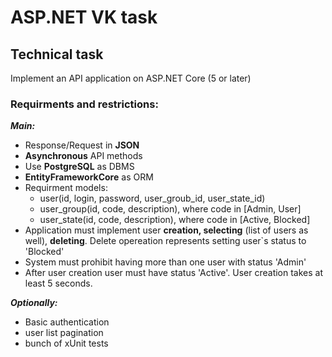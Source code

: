 # ASP.NET VK task
## Technical task
Implement an API application on ASP.NET Core (5 or later)
### Requirments and restrictions:

***Main:***
- Response/Request in **JSON** 
- **Asynchronous** API methods
- Use **PostgreSQL** as DBMS
- **EntityFrameworkCore** as ORM
- Requirment models:
	- user(id, login, password, user_groub_id, user_state_id)
	- user_group(id, code, description), where code in [Admin, User]
	- user_state(id, code, description), where code in [Active, Blocked]
- Application must implement user **creation, selecting** (list of users as well), **deleting**. Delete opereation represents setting user`s status to 'Blocked'
- System must prohibit having more than one user with status 'Admin'
- After user creation user must have status 'Active'. User creation takes at least 5 seconds.

***Optionally:***
- Basic authentication
- user list pagination
- bunch of xUnit tests